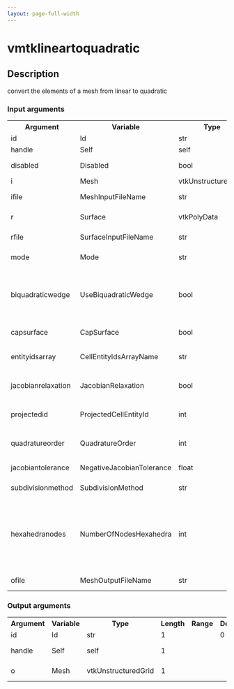 ```yaml
---
layout: page-full-width
---
```

<h1>vmtklineartoquadratic</h1>
<h2>Description</h2>
convert the elements of a mesh from linear to quadratic
<h3>Input arguments</h3>
<table class="vmtkscripts">
<tr>
<th>Argument</th><th>Variable</th><th>Type</th><th>Length</th><th>Range</th><th>Default</th><th>Description</th>
</tr>
<tr><td>id</td><td>Id</td><td>str</td><td>1</td><td></td><td>0</td><td>script id</td>
</tr>
<tr><td>handle</td><td>Self</td><td>self</td><td>1</td><td></td><td></td><td>handle to self</td>
</tr>
<tr><td>disabled</td><td>Disabled</td><td>bool</td><td>1</td><td></td><td>0</td><td>disable execution and piping</td>
</tr>
<tr><td>i</td><td>Mesh</td><td>vtkUnstructuredGrid</td><td>1</td><td></td><td></td><td>the input mesh</td>
</tr>
<tr><td>ifile</td><td>MeshInputFileName</td><td>str</td><td>1</td><td></td><td></td><td>filename for the default Mesh reader</td>
</tr>
<tr><td>r</td><td>Surface</td><td>vtkPolyData</td><td>1</td><td></td><td></td><td>the reference surface to project nodes onto</td>
</tr>
<tr><td>rfile</td><td>SurfaceInputFileName</td><td>str</td><td>1</td><td></td><td></td><td>filename for the default Surface reader</td>
</tr>
<tr><td>mode</td><td>Mode</td><td>str</td><td>1</td><td>["volume","surface"]</td><td>volume</td><td>kind of elements to work with</td>
</tr>
<tr><td>biquadraticwedge</td><td>UseBiquadraticWedge</td><td>bool</td><td>1</td><td></td><td>True</td><td>if on, convert linear wedges to 18-noded biquadratic quadratic wedges, otherwise use 15-noded quadratic wedges</td>
</tr>
<tr><td>capsurface</td><td>CapSurface</td><td>bool</td><td>1</td><td></td><td>False</td><td>if on, cap the reference surface before projecting</td>
</tr>
<tr><td>entityidsarray</td><td>CellEntityIdsArrayName</td><td>str</td><td>1</td><td></td><td>None</td><td>name of the array where entity ids relative to cells are stored</td>
</tr>
<tr><td>jacobianrelaxation</td><td>JacobianRelaxation</td><td>bool</td><td>1</td><td></td><td>0</td><td>if on, relax projected nodes until Jacobians are all positive</td>
</tr>
<tr><td>projectedid</td><td>ProjectedCellEntityId</td><td>int</td><td>1</td><td></td><td>1</td><td>id of the entity that is to be projected onto the reference surface</td>
</tr>
<tr><td>quadratureorder</td><td>QuadratureOrder</td><td>int</td><td>1</td><td></td><td>10</td><td>quadrature order for checking negative Jacobians</td>
</tr>
<tr><td>jacobiantolerance</td><td>NegativeJacobianTolerance</td><td>float</td><td>1</td><td></td><td>0.0</td><td>tolerance for the evaluation of negative Jacobians</td>
</tr>
<tr><td>subdivisionmethod</td><td>SubdivisionMethod</td><td>str</td><td>1</td><td>["linear","butterfly"]</td><td>linear</td><td>subdivision method for surface elements</td>
</tr>
<tr><td>hexahedranodes</td><td>NumberOfNodesHexahedra</td><td>int</td><td>1</td><td></td><td>27</td><td>Output hexahedral element type by # of nodes: 20 or 27 (see vtkQuadraticHexahedron and vtkTriQuadraticHexahedron classes in VTK documentation)</td>
</tr>
<tr><td>ofile</td><td>MeshOutputFileName</td><td>str</td><td>1</td><td></td><td></td><td>filename for the default Mesh writer</td>
</tr>
</table>
<h3>Output arguments</h3>
<table class="vmtkscripts">
<tr>
<th>Argument</th><th>Variable</th><th>Type</th><th>Length</th><th>Range</th><th>Default</th><th>Description</th>
</tr>
<tr><td>id</td><td>Id</td><td>str</td><td>1</td><td></td><td>0</td><td>script id</td>
</tr>
<tr><td>handle</td><td>Self</td><td>self</td><td>1</td><td></td><td></td><td>handle to self</td>
</tr>
<tr><td>o</td><td>Mesh</td><td>vtkUnstructuredGrid</td><td>1</td><td></td><td></td><td>the output mesh</td>
</tr>
</table>

